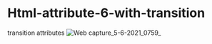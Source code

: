 # Html-attribute-6-with-transition
transition attributes
![Web capture_5-6-2021_0759_](https://user-images.githubusercontent.com/74392722/120848183-1b5e6400-c592-11eb-8932-26af777f539f.jpeg)
